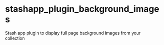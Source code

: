 # stashapp_plugin_background_images
Stash app plugin to display full page background images from your collection
